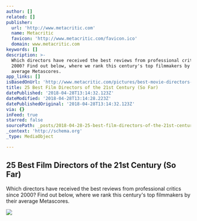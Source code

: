 ```yaml
---
author: []
related: []
publisher:
  url: 'http://www.metacritic.com'
  name: Metacritic
  favicon: 'http://www.metacritic.com/favicon.ico'
  domain: www.metacritic.com
keywords: []
description: >-
  Which directors have received the best reviews from professional critics since
  2000? Find out below, where we rank this century's top filmmakers by their
  average Metascores.
app_links: []
isBasedOnUrl: 'http://www.metacritic.com/pictures/best-movie-directors-21st-century'
title: 25 Best Film Directors of the 21st Century (So Far)
datePublished: '2018-04-28T13:14:32.123Z'
dateModified: '2018-04-28T13:14:28.223Z'
datePublishedOriginal: '2018-04-28T13:14:32.123Z'
via: {}
inFeed: true
starred: false
sourcePath: _posts/2018-04-28-25-best-film-directors-of-the-21st-century-so-far.md
_context: 'http://schema.org'
_type: MediaObject

---
```

<article style=""><h1>25 Best Film Directors of the 21st Century (So Far)</h1><p>Which directors have received the best reviews from professional critics since 2000? Find out below, where we rank this century's top filmmakers by their average Metascores.</p><img src="http://static.metacritic.com/images/features/main/film_bestdirectors21stcentury-180.jpg" /></article>